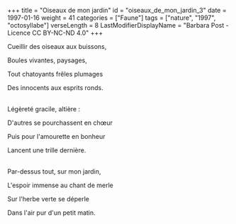 +++
title = "Oiseaux de mon jardin"
id = "oiseaux_de_mon_jardin_3"
date = 1997-01-16
weight = 41
categories = ["Faune"]
tags = ["nature", "1997", "octosyllabe"]
verseLength = 8
LastModifierDisplayName = "Barbara Post - Licence CC BY-NC-ND 4.0"
+++

Cueillir des oiseaux aux buissons,

Boules vivantes, paysages,

Tout chatoyants frêles plumages

Des innocents aux esprits ronds.

 \
Légèreté gracile, altière :

D'autres se pourchassent en chœur

Puis pour l'amourette en bonheur

Lancent une trille dernière.

 \
Par-dessus tout, sur mon jardin,

L'espoir immense au chant de merle

Sur l'herbe verte se déperle

Dans l'air pur d'un petit matin.
